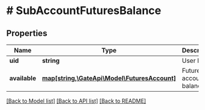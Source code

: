 # # SubAccountFuturesBalance

## Properties

Name | Type | Description | Notes
------------ | ------------- | ------------- | -------------
**uid** | **string** | User ID | [optional] 
**available** | [**map[string,\GateApi\Model\FuturesAccount]**](FuturesAccount.md) | Futures account balances | [optional] 

[[Back to Model list]](../../README.md#documentation-for-models) [[Back to API list]](../../README.md#documentation-for-api-endpoints) [[Back to README]](../../README.md)
